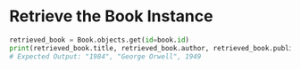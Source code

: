 # Retrieve the Book Instance

```python
retrieved_book = Book.objects.get(id=book.id)
print(retrieved_book.title, retrieved_book.author, retrieved_book.publication_year)
# Expected Output: "1984", "George Orwell", 1949

